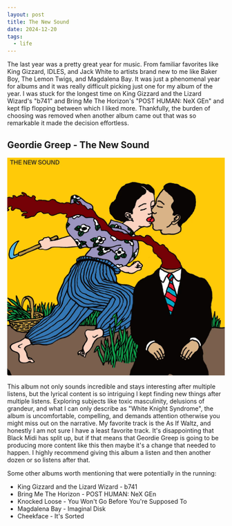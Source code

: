 ```yaml
---
layout: post
title: The New Sound
date: 2024-12-20
tags:
  - life
---
```


The last year was a pretty great year for music. From familiar favorites like
King Gizzard, IDLES, and Jack White to artists brand new to me like Baker Boy,
The Lemon Twigs, and Magdalena Bay. It was just a phenomenal year for albums and
it was really difficult picking just one for my album of the year. I was stuck
for the longest time on King Gizzard and the Lizard Wizard's "b741" and Bring Me
The Horizon's "POST HUMAN: NeX GEn" and kept flip flopping between which I liked
more. Thankfully, the burden of choosing was removed when another album came out
that was so remarkable it made the decision effortless.

## Geordie Greep - The New Sound

![The New Sound](/assets/the_new_sound.jpg)

This album not only sounds incredible and stays interesting after multiple
listens, but the lyrical content is so intriguing I kept finding new things
after multiple listens. Exploring subjects like toxic masculinity, delusions of
grandeur, and what I can only describe as "White Knight Syndrome", the album is
uncomfortable, compelling, and demands attention otherwise you might miss out on
the narrative. My favorite track is the As If Waltz, and honestly I am not sure
I have a least favorite track. It's disappointing that Black Midi has split up,
but if that means that Geordie Greep is going to be producing more content like
this then maybe it's a change that needed to happen. I highly recommend giving
this album a listen and then another dozen or so listens after that.

Some other albums worth mentioning that were potentially in the running:

- King Gizzard and the Lizard Wizard - b741
- Bring Me The Horizon - POST HUMAN: NeX GEn
- Knocked Loose - You Won't Go Before You're Supposed To
- Magdalena Bay - Imaginal Disk
- Cheekface - It's Sorted
